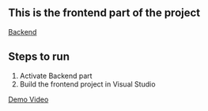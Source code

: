 ## This is the frontend part of the project
[Backend](https://github.com/basab1142/slidelybackend)
## Steps to run 

1. Activate Backend part
2. Build the frontend project in Visual Studio

[Demo Video](https://drive.google.com/file/d/1Tl3nB5THhcyFyDgYibv3CkQ08m4ymw0g/view?usp=sharing)
